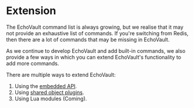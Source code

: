 # Extension

The EchoVault command list is always growing, but we realise that it may not provide an exhaustive list of commands. If you're switching from Redis, then there are a lot of commands that may be missing in EchoVault.

As we continue to develop EchoVault and add built-in commands, we also provide a few ways in which you can extend EchoVault's functionality to add more commands.

There are multiple ways to extend EchoVault:

1. Using the <a href="/docs/extension/embedded">embedded API</a>.
2. Using <a href="/docs/extension/shared_object">shared object plugins</a>.
3. Using Lua modules (Coming).
